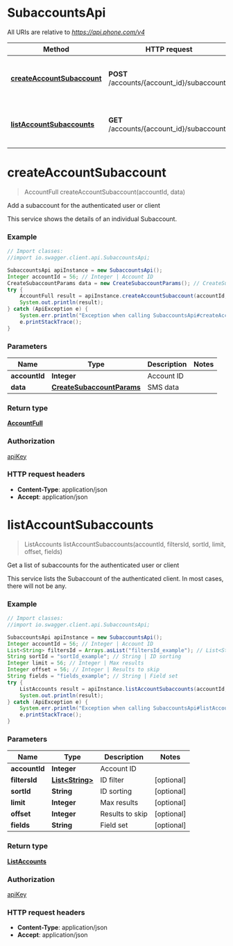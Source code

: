 # SubaccountsApi

All URIs are relative to *https://api.phone.com/v4*

Method | HTTP request | Description
------------- | ------------- | -------------
[**createAccountSubaccount**](SubaccountsApi.md#createAccountSubaccount) | **POST** /accounts/{account_id}/subaccounts | Add a subaccount for the authenticated user or client
[**listAccountSubaccounts**](SubaccountsApi.md#listAccountSubaccounts) | **GET** /accounts/{account_id}/subaccounts | Get a list of subaccounts for the authenticated user or client


<a name="createAccountSubaccount"></a>
# **createAccountSubaccount**
> AccountFull createAccountSubaccount(accountId, data)

Add a subaccount for the authenticated user or client

This service shows the details of an individual Subaccount.

### Example
```java
// Import classes:
//import io.swagger.client.api.SubaccountsApi;

SubaccountsApi apiInstance = new SubaccountsApi();
Integer accountId = 56; // Integer | Account ID
CreateSubaccountParams data = new CreateSubaccountParams(); // CreateSubaccountParams | SMS data
try {
    AccountFull result = apiInstance.createAccountSubaccount(accountId, data);
    System.out.println(result);
} catch (ApiException e) {
    System.err.println("Exception when calling SubaccountsApi#createAccountSubaccount");
    e.printStackTrace();
}
```

### Parameters

Name | Type | Description  | Notes
------------- | ------------- | ------------- | -------------
 **accountId** | **Integer**| Account ID |
 **data** | [**CreateSubaccountParams**](CreateSubaccountParams.md)| SMS data |

### Return type

[**AccountFull**](AccountFull.md)

### Authorization

[apiKey](../README.md#apiKey)

### HTTP request headers

 - **Content-Type**: application/json
 - **Accept**: application/json

<a name="listAccountSubaccounts"></a>
# **listAccountSubaccounts**
> ListAccounts listAccountSubaccounts(accountId, filtersId, sortId, limit, offset, fields)

Get a list of subaccounts for the authenticated user or client

This service lists the Subaccount of the authenticated client. In most cases, there will not be any.

### Example
```java
// Import classes:
//import io.swagger.client.api.SubaccountsApi;

SubaccountsApi apiInstance = new SubaccountsApi();
Integer accountId = 56; // Integer | Account ID
List<String> filtersId = Arrays.asList("filtersId_example"); // List<String> | ID filter
String sortId = "sortId_example"; // String | ID sorting
Integer limit = 56; // Integer | Max results
Integer offset = 56; // Integer | Results to skip
String fields = "fields_example"; // String | Field set
try {
    ListAccounts result = apiInstance.listAccountSubaccounts(accountId, filtersId, sortId, limit, offset, fields);
    System.out.println(result);
} catch (ApiException e) {
    System.err.println("Exception when calling SubaccountsApi#listAccountSubaccounts");
    e.printStackTrace();
}
```

### Parameters

Name | Type | Description  | Notes
------------- | ------------- | ------------- | -------------
 **accountId** | **Integer**| Account ID |
 **filtersId** | [**List&lt;String&gt;**](String.md)| ID filter | [optional]
 **sortId** | **String**| ID sorting | [optional]
 **limit** | **Integer**| Max results | [optional]
 **offset** | **Integer**| Results to skip | [optional]
 **fields** | **String**| Field set | [optional]

### Return type

[**ListAccounts**](ListAccounts.md)

### Authorization

[apiKey](../README.md#apiKey)

### HTTP request headers

 - **Content-Type**: application/json
 - **Accept**: application/json

